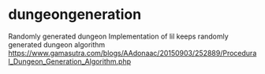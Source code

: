 # dungeongeneration
Randomly generated dungeon
Implementation of lil keeps randomly generated dungeon algorithm https://www.gamasutra.com/blogs/AAdonaac/20150903/252889/Procedural_Dungeon_Generation_Algorithm.php
